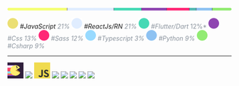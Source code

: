  <!-- Saalve veio dar uma bizoiada no meu código néh? :B -->
![Percentage Bar](/assets/image/perbarL.svg)

![CodeBall](/assets/image/yellowball.svg) *#JavaScript* <span style="color:#8B949E;"> *21%* </span> ![CodeBall](/assets/image/iceball.svg) *#ReactJs/RN* <span style="color: #8B949E;"> *21%* ![CodeBall](/assets/image/cyanball.svg) *#Flutter/Dart* <span style="color: #8B949E;">12%* </span> ![CodeBall](/assets/image/purpleball.svg) *#Css* <span style="color: #8B949E;"> *13%* </span> ![CodeBall](/assets/image/pinkball.svg) *#Sass* <span style="color: #8B949E;"> *12%* </span> ![CodeBall](/assets/image/blueball.svg) *#Typescript* <span style="color: #8B949E;"> *3%* </span> ![CodeBall](/assets/image/greyblueball.svg) *#Python* <span style="color: #8B949E;"> *9%* </span> ![CodeBall](/assets/image/greenball.svg) *#Csharp* <span style="color: #8B949E;"> *9%* </span>

---

<code><img height="36" src="https://github.com/Pac-Man-Theme/Pac-Man_Theme/blob/main/images/pac-man-theme-vampyrsoda.png"></code> <code><img height="36" src="https://yogalayout.com/static/reactnative.4e03ea5d.png"></code> <code><img height="36" src="https://raw.githubusercontent.com/github/explore/80688e429a7d4ef2fca1e82350fe8e3517d3494d/topics/javascript/javascript.png"></code>
 <code><img height="36" src="https://cdn.iconscout.com/icon/free/png-512/sass-2752078-2284895.png"></code>
<code><img height="36" src="https://i.pinimg.com/originals/f2/9d/5a/f29d5ad9234cda3b39a815f9fdffc3f9.png"></code>
<code><img height="36" src="https://image.flaticon.com/icons/png/512/490/490580.png"></code>
<code><img height="36" src="https://lankadevelopers.com/assets/uploads/system/og-image.png"></code>
<code><img height="36" src="https://miro.medium.com/max/1000/1*ilC2Aqp5sZd1wi0CopD1Hw.png"></code>
